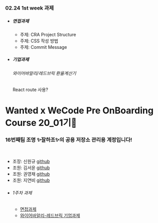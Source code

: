 <h3>02.24 1st week 과제</h3>

<ul>
    <li><h5>면접과제</h5>
    	<ul>
            <li>주제: CRA Project Structure</li>
            <li>주제: CSS 작성 방법</li>
            <li>주제: Commit Message </li>
        </ul>
    </li>
    <li><h5>기업과제</h5>
		<h6>
        	와이어바알리/레드브릭 환율계산기
        </h6>
        <p>React route 사용?</p>
    </li>
</ul> 


<h1>Wanted x WeCode Pre OnBoarding Course 20_01기🚀</h1>
<h3>16번째팀 조명 ✨잘하조✨의 공용 저장소 관리용 계정입니다!</h3>

<br/>

* 조장: 신원규 [github](https://github.com/WongueShin)
* 조원: 김서윤 [github]()
* 조원: 권영채 [github]()
* 조원: 지연비 [github](https://github.com/jyb1798)

<ul>
  <li> <h6>1주차 과제</h6>
    <ul>
      <li> <a href=https://github.com/PreOnBoarding-Team-16/1stWeek_interview-task>면접과제</a> </li>
      <li><a href=https://github.com/PreOnBoarding-Team-16/1stWeek_wirebarley-Red-Brick-task>와이어바알리-레드브릭 기업과제</a></li>
    </ul>
  </li>
</ul>
